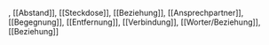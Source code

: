 , [[Abstand]], [[Steckdose]], [[Beziehung]], [[Ansprechpartner]], [[Begegnung]], [[Entfernung]], [[Verbindung]], [[Worter/Beziehung]], [[Beziehung]]